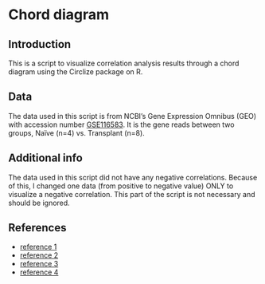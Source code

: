 # Chord diagram

## Introduction
This is a script to visualize correlation analysis results through a chord diagram using the Circlize package on R.

## Data
The data used in this script is from NCBI’s Gene Expression Omnibus (GEO) with accession number [GSE116583](https://www.ncbi.nlm.nih.gov/geo/query/acc.cgi?acc=GSE116583). It is the gene reads between two groups, Naïve (n=4) vs. Transplant (n=8).

## Additional info
The data used in this script did not have any negative correlations. Because of this, I changed one data (from positive to negative value) ONLY to visualize a negative correlation. This part of the script is not necessary and should be ignored. 

## References
  - [reference 1](https://jokergoo.github.io/circlize_book/book/)
  - [reference 2](https://r-charts.com/color-palette-generator/)
  - [reference 3](https://www.ncbi.nlm.nih.gov/pmc/articles/PMC6096346/)
  - [reference 4](https://www.ncbi.nlm.nih.gov/geo/query/acc.cgi?acc=GSE116583)
